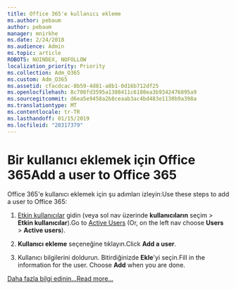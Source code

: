 ```yaml
---
title: Office 365'e kullanıcı ekleme
ms.author: pebaum
author: pebaum
manager: mnirkhe
ms.date: 2/24/2018
ms.audience: Admin
ms.topic: article
ROBOTS: NOINDEX, NOFOLLOW
localization_priority: Priority
ms.collection: Adm_O365
ms.custom: Adm_O365
ms.assetid: cfacdcac-8b59-4d81-a8b1-0d16b712df25
ms.openlocfilehash: 8c708fd3595a1388411c6188ea3b9342476895a9
ms.sourcegitcommit: d6ea5e9458a2b8ceaab3ac4bd483e1130b9a398a
ms.translationtype: MT
ms.contentlocale: tr-TR
ms.lasthandoff: 01/15/2019
ms.locfileid: "28317379"
---
```

# <a name="add-a-user-to-office-365"></a><span data-ttu-id="786f4-102">Bir kullanıcı eklemek için Office 365</span><span class="sxs-lookup"><span data-stu-id="786f4-102">Add a user to Office 365</span></span>

<span data-ttu-id="786f4-103">Office 365'e kullanıcı eklemek için şu adımları izleyin:</span><span class="sxs-lookup"><span data-stu-id="786f4-103">Use these steps to add a user to Office 365:</span></span>
  
1. <span data-ttu-id="786f4-104">[Etkin kullanıcılar](https://support.office.com/article/https://portal.office.com/adminportal/home.aspx#/users) gidin (veya sol nav üzerinde **kullanıcıların** seçim \> **Etkin kullanıcılar**).</span><span class="sxs-lookup"><span data-stu-id="786f4-104">Go to [Active Users](https://support.office.com/article/https://portal.office.com/adminportal/home.aspx#/users) (Or, on the left nav choose **Users** \> **Active users**).</span></span>
    
2. <span data-ttu-id="786f4-105">**Kullanıcı ekleme** seçeneğine tıklayın.</span><span class="sxs-lookup"><span data-stu-id="786f4-105">Click **Add a user**.</span></span>
    
3. <span data-ttu-id="786f4-p101">Kullanıcı bilgilerini doldurun. Bitirdiğinizde **Ekle**'yi seçin.</span><span class="sxs-lookup"><span data-stu-id="786f4-p101">Fill in the information for the user. Choose **Add** when you are done.</span></span> 
    
[<span data-ttu-id="786f4-108">Daha fazla bilgi edinin...</span><span class="sxs-lookup"><span data-stu-id="786f4-108">Read more...</span></span>](https://support.office.com/article/1970f7d6-03b5-442f-b385-5880b9c256ec)
  

